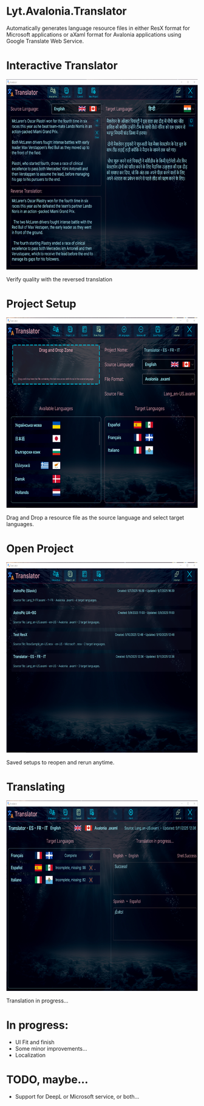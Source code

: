 # Lyt.Avalonia.Translator
Automatically generates language resource files in either ResX format for Microsoft applications or 
aXaml format for Avalonia applications using Google Translate Web Service. 

# Interactive Translator

<p align="left"><img src="Screenshots\InteractiveTranslator.png" height="500"/>

Verify quality with the reversed translation

# Project Setup

<p align="left"><img src="Screenshots\ProjectSetup.png" height="500"/>

Drag and Drop a resource file as the source language and select target languages.

# Open Project

<p align="left"><img src="Screenshots\OpenProject.png" height="500"/>

Saved setups to reopen and rerun anytime.

# Translating 

<p align="left"><img src="Screenshots\Translating.png" height="500"/>

Translation in progress...

# In progress: 

- UI Fit and finish 
- Some minor improvements... 
- Localization 

# TODO, maybe...

- Support for DeepL or Microsoft service, or both... 
